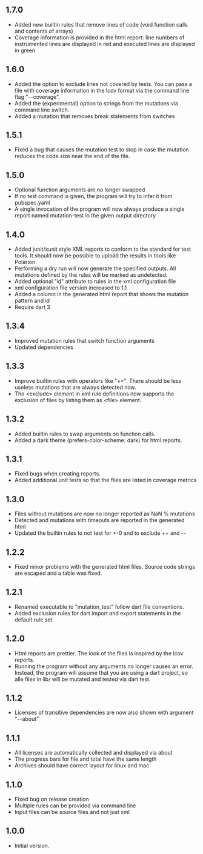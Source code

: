 ## 1.7.0
 - Added new builtin rules that remove lines of code (void function calls and contents of arrays)
 - Coverage information is provided in the html report: line numbers of instrumented lines are displayed in red and executed lines are displayed in green

## 1.6.0
 - Added the option to exclude lines not covered by tests. You can pass a file with coverage information in the lcov format via
   the command line flag "--coverage".
 - Added the (experimental) option to strings from the mutations via command line switch.
 - Added a mutation that removes break statements from switches

## 1.5.1
 - Fixed a bug that causes the mutation test to stop in case the mutation reduces the code size near the end of the file.

## 1.5.0
 - Optional function arguments are no longer swapped
 - If no test command is given, the program will try to infer it from pubspec.yaml
 - A single invocation of the program will now always produce a single report named mutation-test in the given output directory

## 1.4.0
 - Added junit/xunit style XML reports to conform to the standard for test tools.
   It should now be possible to upload the results in tools like Polarion.
 - Performing a dry run will now generate the specified outputs. All mutations
   defined by the rules will be marked as undetected.
 - Added optional "id" attribute to rules in the xml configuration file
 - xml configuration file version increased to 1.1
 - Added a column in the generated html report that shows the mutation pattern and id
 - Require dart 3

## 1.3.4
 - Improved mutation rules that switch function arguments
 - Updated dependencies

## 1.3.3
 - Improve builtin rules with operators like "+=". There should be less useless mutations that are always detected now.
 - The \<exclude\> element in xml rule definitions now supports the exclusion of files by listing them as \<file\> element.

## 1.3.2
 - Added builtin rules to swap arguments on function calls.
 - Added a dark theme (prefers-color-scheme: dark) for html reports.

## 1.3.1
 - Fixed bugs when creating reports.
 - Added additional unit tests so that the files are listed in coverage metrics

## 1.3.0
 - Files without mutations are now no longer reported as NaN % mutations
 - Detected and mutations with timeouts are reported in the generated html
 - Updated the builtin rules to not test for +-0 and to exclude ++ and --

## 1.2.2
 - Fixed minor problems with the generated html files. Source code strings are escaped and a table was fixed.

## 1.2.1
 - Renamed executable to "mutation_test" follow dart file conventions.
 - Added exclusion rules for dart import and export statements in the default rule set.

## 1.2.0

- Html reports are prettier. The look of the files is inspired by the lcov reports.
- Running the program without any arguments no longer causes an error. Instead, the program
  will assume that you are using a dart project, so alle files in lib/ will be mutated and
  tested via dart test.

## 1.1.2

- Licenses of transitive dependencies are now also shown with argument "--about"

## 1.1.1

- All licenses are automatically collected and displayed via about
- The progress bars for file and total have the same length
- Archives should have correct layout for linux and mac


## 1.1.0

- Fixed bug on release creation
- Multiple rules can be provided via command line
- Input files can be source files and not just xml

## 1.0.0

- Initial version.
